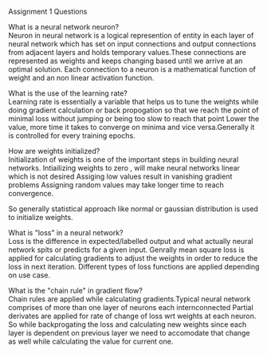 
Assignment 1 Questions

What is a neural network neuron? \
Neuron in neural network is a logical represention of entity in each layer of neural network which has set on input connections and output connections
from adjacent layers and holds temporary values.These connections are represented as weights and keeps changing based until we arrive at an optimal solution.
Each connection to a neuron is a mathematical function of weight and an non linear activation function.

What is the use of the learning rate? \
Learning rate is essentially a variable that helps us to tune the weights while doing gradient calculation or back propogation 
so that we reach the point of minimal loss without jumping or being too slow to reach that point
Lower the value, more time it takes to converge on minima and vice versa.Generally it is controlled for every training epochs.

How are weights initialized? \
Initialization of weights is one of the important steps in building neural networks.
Intiailizing weights to zero , will make neural networks linear which is not desired
Assiging low values result in vanishing gradient problems
Assigning random values may take longer time to reach convergence.

So generally statistical approach like normal or gaussian distribution is used to initialize weights.


What is "loss" in a neural network? \
Loss is the difference in expected/labelled output and what actually neural network spits or predicts for a given input.
Genrally mean square loss is applied for calculating gradients to adjust the weights in order to reduce the loss in next iteration.
Different types of loss functions are applied depending on use case.

What is the "chain rule" in gradient flow? \
Chain rules are applied while calculating gradients.Typical neural network comprises of more than one layer of neurons each internconnected
Partial derivates are applied for rate of change of loss wrt weights at each neuron.
So while backprogating the loss and calculating new weights since each layer is dependent on previous layer we need to accomodate that change as well while calculating the value for current one.
